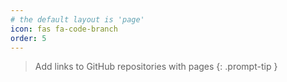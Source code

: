 ```yaml
---
# the default layout is 'page'
icon: fas fa-code-branch
order: 5
---
```


> Add links to GitHub repositories with pages
{: .prompt-tip }